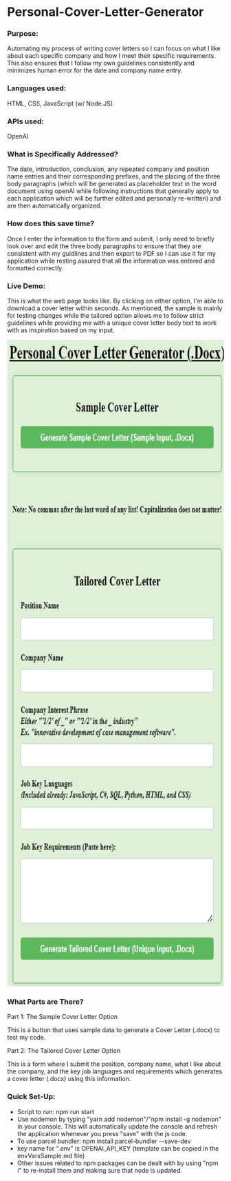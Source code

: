 # Personal-Cover-Letter-Generator

### Purpose: 

Automating my process of writing cover letters so I can focus on what I like about each specific company and how I meet their specific requirements. This also ensures that I follow my own guidelines consistently and minimizes human error for the date and company name entry.

### Languages used: 

HTML, CSS, JavaScript (w/ Node.JS) 

### APIs used:

OpenAI

### What is Specifically Addressed?

The date, introduction, conclusion, any repeated company and position name entries and their corresponding prefixes, and the placing of the three body paragraphs (which will be generated as placeholder text in the word document using openAI while following instructions that generally apply to each application which will be further edited and personally re-written) and are then automatically organized.

### How does this save time?

Once I enter the information to the form and submit, I only need to briefly look over and edit the three body paragraphs to ensure that they are consistent with my guidlines and then export to PDF so I can use it for my application while resting assured that all the information was entered and formatted correctly. 

### Live Demo:

This is what the web page looks like. By clicking on either option, I'm able to download a cover letter within seconds. As mentioned, the sample is mainly for testing changes while the tailored option allows me to follow strict guidelines while providing me with a unique cover letter body text to work with as inspiration based on my input.

<p align="left">
  <img src="images/generator_site_demo.png" width="1000" height="1500" title="Cover Letter Generator Page">
</p>

### What Parts are There?

Part 1: The Sample Cover Letter Option

This is a button that uses sample data to generate a Cover Letter (.docx) to test my code.

Part 2: The Tailored Cover Letter Option

This is a form where I submit the position, company name, what I like about the company, and the key job languages and requirements which generates a cover letter (.docx) using this information.

### Quick Set-Up:

- Script to run: npm run start
- Use nodemon by typing "yarn add nodemon"/"npm install -g nodemon" in your console. This will automatically update the console and refresh the application whenever you press "save" with the js code.
- To use parcel bundler: npm install parcel-bundler --save-dev 
- key name for ".env" is OPENAI_API_KEY (template can be copied in the envVarsSample.md file)
- Other issues related to npm packages can be dealt with by using "npm i" to re-install them and making sure that node is updated.